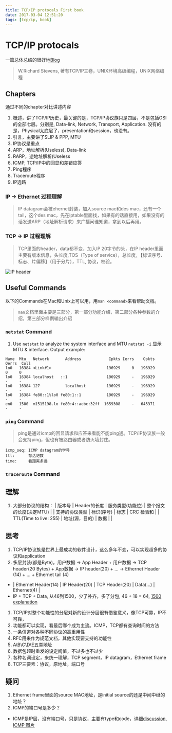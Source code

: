 ```yaml
---
title: TCP/IP protocals First book
date: 2017-03-04 12:51:20
tags: [tcp/ip, book]
---
```


# TCP/IP protocals

一篇总体总结的很好地[Blog](http://blog.sina.com.cn/s/blog_611a32ff0100gxkg.html)

> W.Richard Stevens, 著有TCP/IP三卷，UNIX环境高级编程，UNIX网络编程

<!--more-->
## Chapters
通过不同的chapter对比讲述内容
1. 概述，讲了TCP/IP历史，最关键的是，TCP/IP协议族只是四层，不是包括OSI的全部七层。分别是, Data-link, Network, Transport, Application. 没有的是，Physical太底层了，presentation和session，也没有。
2. 引言，主要讲了SLIP & PPP, MTU
3. IP协议是重点
4. ARP，地址解析(Useless), Data-link
5. RARP，逆地址解析(Useless
6. ICMP, TCP/IP中的回显和差错应答
7. Ping程序
8. Traceroute程序
9. IP选路

### IP -> Ethernet 过程理解
> IP datagram会被ehernet封装，加入source mac和des mac，还有一个tail，这个des mac，先在iptable里面找，如果有的话直接用，如果没有的话发送ARP（地址解析请求）来广播问谁知道，拿到以后再用。

### TCP -> IP 过程理解
> TCP里面的header，data都不变，加入IP 20字节的头，在IP header里面主要有版本信息，头长度,TOS（Type of service），总长度, 【标识序号、标志、片偏移】（用于分片），TTL, 协议，校验。

![IP header](https://nmap.org/book/images/hdr/MJB-IP-Header-800x576.png)

## Useful Commands
以下的Commands在Mac和Unix上可以用，用`man <command>`来看帮助文档。
> `man`文档里面主要是三部分，第一部分功能介绍，第二部分各种参数的介绍，第三部分样例输出介绍

### `netstat` Command
1. Use `netstat` to analyze the system interface and MTU
`netstat -i` 显示MTU & interface.
Output example:
```
Name  Mtu   Network       Address            Ipkts Ierrs    Opkts Oerrs  Coll
lo0   16384 <Link#1>                        196929     0   196929     0     0
lo0   16384 localhost   ::1                 196929     -   196929     -     -
lo0   16384 127           localhost         196929     -   196929     -     -
lo0   16384 fe80::1%lo0 fe80:1::1           196929     -   196929     -     -
en0   1500  m1515198.lo fe80:4::aebc:32ff  1659308     -   645371     -     -
```

### `ping` Command
> ping是通过icmp的回显请求和应答来看能不能ping通。TCP/IP协议族一般会支持ping，但也有被路由器或者防火墙封住。
```
icmp_seq: ICMP datagram的学号
ttl:      存活记数
time:     看距离多远
```

### `traceroute` Command

## 理解
1. 大部分协议的结构：
| 版本号 | Header的长度  |  服务类型(功能位) | 整个报文的长度(决定MTU) |
| 支持的协议类型 | 标识(序号) | 标志 | CRC 检验和 |
| TTL(Time to live: 255) | 地址(源，目的) | 数据 | |

## 思考
1. TCP/IP协议族是世界上最成功的软件设计，这么多年不变，可以实现超多的协议和application
1. 多层封装(都是Byte)，用户数据 -> App Header + 用户数据 -> TCP header(20 Bytes) + App数据 -> IP header(20) + ... -> Ethernet Header (14) + ... + Ethernet tail (4)
  * | Ethernet Header(14) | IP Header(20) | TCP Header(20) | Data(...) | Ethernet(4) |
  * IP + TCP + Data, 从46到1500，少了补齐，多了分包, 46 + 18 = 64, [1500 explanation](https://supportforums.cisco.com/discussion/9211546/why-mtu-size-1500)
1. TCP/IP对整个功能性的分层对新的设计分层很有借鉴意义，像TCP可靠，IP不可靠，
1. 功能都可以实现，看最后哪个成为主流。ICMP，TCP都有查询时间的方法
1. 一条信道对各种不同协议的高重用性
1. RFC用来作为规范文档，其他实现要支持的功能性
1. A\B\C\D\E五类地址
1. 数据包超时重发的设定阙值，不过多也不过少
1. 各种名词设定，来统一理解，TCP segment，IP datagram，Ethernet frame
1. TCP三要素：协议，原地址，端口号

## 疑问
1. Ethernet frame里面的source MAC地址，是initial source的还是中间中继的地址？
2. ICMP的端口号是多少？
  * ICMP是IP层，没有端口号，只是协议，主要有type和code，详细[discussion](http://bbs.51cto.com/archiver/tid-821402.html), [ICMP 图片](https://nmap.org/book/images/hdr/MJB-ICMP-Header-800x392.png)
